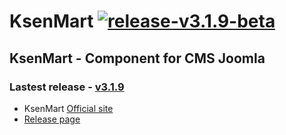KsenMart [![release-v3.1.9-beta](http://img.shields.io/badge/release-v3.1.9--beta-blue.svg)](https://github.com/ldmco/KsenMart/releases/tag/v3.1.9-beta)
========

## KsenMart - Component for CMS Joomla 

### Lastest release - [v3.1.9](https://github.com/ldmco/KsenMart/releases/tag/v3.1.9-beta)

 * KsenMart [Official site](http://ksenmart.ru/)
 * [Release page](https://github.com/ldmco/KsenMart/releases)
